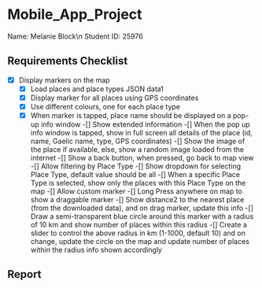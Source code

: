 # Mobile_App_Project

Name: Melanie Block\n
Student ID: 25976

## Requirements Checklist
-[x] Display markers on the map
    -[x] Load places and place types JSON data1
    -[x] Display marker for all places using GPS coordinates
    -[x] Use different colours, one for each place type
    -[x] When marker is tapped, place name should be displayed on a pop-up info window
-[] Show extended information
    -[] When the pop up info window is tapped, show in full screen all details of the place (id, name, Gaelic name, type, GPS coordinates)
    -[] Show the image of the place if available, else, show a random image loaded from the internet 
    -[] Show a back button, when pressed, go back to map view
-[] Allow filtering by Place Type 
    -[] Show dropdown for selecting Place Type, default value should be all
    -[] When a specific Place Type is selected, show only the places with this Place Type on the map
-[] Allow custom marker
    -[] Long Press anywhere on map to show a draggable marker
    -[] Show distance2 to the nearest place (from the downloaded data), and on drag marker, update this info
    -[] Draw a semi-transparent blue circle around this marker with a radius of 10 km and show number of places within this radius
    -[] Create a slider to control the above radius in km (1-1000, default 10) and on change, update the circle on the map and update number of places within the radius info shown accordingly

## Report
